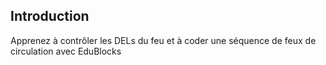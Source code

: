 ## Introduction

Apprenez à contrôler les DELs du feu et à coder une séquence de feux de circulation avec EduBlocks